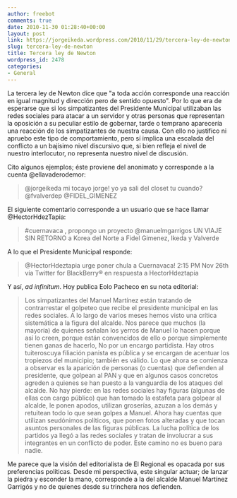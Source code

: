 ```yaml
---
author: freebot
comments: true
date: 2010-11-30 01:28:40+00:00
layout: post
link: https://jorgeikeda.wordpress.com/2010/11/29/tercera-ley-de-newton/
slug: tercera-ley-de-newton
title: Tercera ley de Newton
wordpress_id: 2478
categories:
- General
---
```


La tercera ley de Newton dice que "a toda acción corresponde una reacción en igual magnitud y dirección pero de sentido opuesto". Por lo que era de esperarse que si  los simpatizantes del Presidente Municipal utilizaban las redes sociales para atacar a un servidor y otras personas que representan la oposición a su peculiar estilo de gobernar, tarde o temprano aparecería una reacción  de los simpatizantes de nuestra causa. Con ello no justifico ni apruebo este tipo de comportamiento, pero sí implica una escalada del conflicto a un bajísimo nivel discursivo que, si bien refleja el nivel de nuestro interlocutor, no representa nuestro nivel de discusión.

Cito algunos ejemplos; éste proviene del anonimato y corresponde a la cuenta @ellavaderodemor:





<blockquote>@jorgeikeda mi tocayo jorge! yo ya sali del closet tu cuando? @fvalverdep @FIDEL_GIMENEZ
</blockquote>



El siguiente comentario corresponde a un usuario que se hace llamar @HectorHdezTapia:



<blockquote>#cuernavaca , propongo un proyecto @manuelmgarrigos UN VIAJE SIN RETORNO a Korea del Norte a Fidel Gimenez, Ikeda y Valverde

</blockquote>



A lo que el Presidente Municipal responde:




<blockquote>@HectorHdeztapia urge poner chula a Cuernavaca! 2:15 PM Nov 26th vía Twitter for BlackBerry® en respuesta a HectorHdeztapia
</blockquote>



Y así, _ad infinitum_. Hoy publica Eolo Pacheco en su nota editorial:





<blockquote>Los simpatizantes del Manuel Martínez están tratando de contrarrestar el golpeteo que recibe el presidente municipal en las redes sociales. A lo largo de varios meses hemos visto una crítica sistemática a la figura del alcalde. Nos parece que muchos (la mayoría) de quienes señalan los yerros de Manuel lo hacen porque así lo creen, porque están convencidos de ello o porque simplemente tienen ganas de hacerlo, No por un encargo partidista. Hay otros tuiteroscuya filiación panista es pública y se encargan de acentuar los tropiezos del municipio; también es válido. Lo que ahora se comienza a observar es la aparición de personas (o cuentas) que defienden al presidente, que golpean al PAN y que en algunos casos concretos agreden a quienes se han puesto a la vanguardia de los ataques del alcalde. No hay pierde: en las redes sociales hay figuras (algunas de ellas con cargo público) que han tomado la estafeta para golpear al alcalde, le ponen apodos, utilizan groserías, azuzan a los demás y retuitean todo lo que sean golpes a Manuel. Ahora hay cuentas que utilizan seudónimos políticos, que ponen fotos alteradas y que tocan asuntos personales de las figuras públicas. La lucha política de los partidos ya llegó a las redes sociales y tratan de involucrar a sus integrantes en un conflicto de poder. Este camino no es bueno para nadie.</blockquote>



Me parece que la visión del editorialista de El Regional es opacada por sus preferencias políticas. Desde mi perspectiva, este singular actuar; de lanzar la piedra y esconder la mano, corresponde a la del alcalde Manuel Martínez Garrigós y no de quienes desde su trinchera nos defienden.

